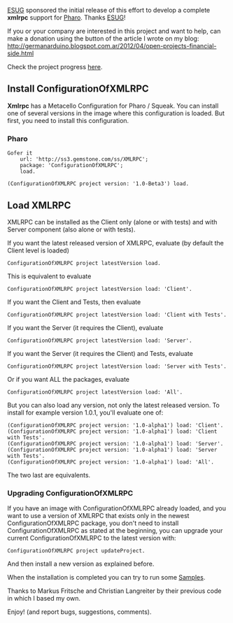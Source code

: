 [ESUG](http://www.esug.org) sponsored the initial release of this effort to develop a complete **xmlrpc** support for [Pharo](http://www.pharo-project.org). Thanks [ESUG](http://www.esug.org)!

If you or your company are interested in this project and want to help, can make a donation using the button of the article I wrote on my blog: http://germanarduino.blogspot.com.ar/2012/04/open-projects-financial-side.html

Check the project progress [here](ProgressReport.md).


## Install ConfigurationOfXMLRPC ##

**Xmlrpc** has a Metacello Configuration for Pharo / Squeak.
You can install one of several versions in the image where this configuration is loaded.
But first, you need to install this configuration.


### Pharo ###
```
Gofer it
	url: 'http://ss3.gemstone.com/ss/XMLRPC';
	package: 'ConfigurationOfXMLRPC';
	load.
	
(ConfigurationOfXMLRPC project version: '1.0-Beta3') load.
```


## Load XMLRPC ##

XMLRPC can be installed as the Client only (alone or with tests) and with Server component (also alone or with tests).

If you want the latest released version of XMLRPC, evaluate (by default the Client level is loaded)
```
ConfigurationOfXMLRPC project latestVersion load.
```

This is equivalent to evaluate
```
ConfigurationOfXMLRPC project latestVersion load: 'Client'.
```

If you want the Client and Tests, then evaluate
```
ConfigurationOfXMLRPC project latestVersion load: 'Client with Tests'.
```

If you want the Server (it requires the Client), evaluate
```
ConfigurationOfXMLRPC project latestVersion load: 'Server'.
```

If you want the Server (it requires the Client) and Tests, evaluate
```
ConfigurationOfXMLRPC project latestVersion load: 'Server with Tests'.
```

Or if you want ALL the packages, evaluate
```
ConfigurationOfXMLRPC project latestVersion load: 'All'.
```

But you can also load any version, not only the latest released version.
To install for example version 1.0.1, you'll evaluate one of:
```
(ConfigurationOfXMLRPC project version: '1.0-alpha1') load: 'Client'.
(ConfigurationOfXMLRPC project version: '1.0-alpha1') load: 'Client with Tests'.
(ConfigurationOfXMLRPC project version: '1.0-alpha1') load: 'Server'.
(ConfigurationOfXMLRPC project version: '1.0-alpha1') load: 'Server with Tests'.
(ConfigurationOfXMLRPC project version: '1.0-alpha1') load: 'All'.
```

The two last are equivalents.


### Upgrading ConfigurationOfXMLRPC ###
If you have an image with ConfigurationOfXMLRPC already loaded, and you want to use a version of XMLRPC that exists only in the newest ConfigurationOfXMLRPC package, you don't need to install ConfigurationOfXMLRPC as stated at the beginning, you can upgrade your current ConfigurationOfXMLRPC to the latest version with:
```
ConfigurationOfXMLRPC project updateProject.
```

And then install a new version as explained before.

When the installation is completed you can try to run some [Samples](Samples.md).

Thanks to Markus Fritsche and Christian Langreiter by their previous code in which I based my own.

Enjoy! (and report bugs, suggestions, comments).
